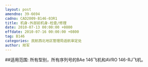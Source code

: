```yaml
---
layout: post
amendno: 39-6694
cadno: CAD2009-B146-03R1
title: 机身-外部前机身-检查/修理
date: 2010-07-13 00:00:00 +0800
effdate: 2010-07-16 00:00:00 +0800
tag: B146
categories: 民航西北地区管理局适航审定处
author: 邢军
---
```


##适用范围:
所有型别，所有序列号的BAe 146飞机和AVRO 146-RJ飞机。

